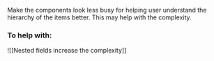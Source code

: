 Make the components look less busy for helping user understand the hierarchy of the items better. This may help with the complexity.

### To help with: 
![[Nested fields increase the complexity]]
